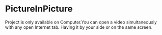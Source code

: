 # PictureInPicture

Project is only available on Computer.You can open a video simultaneously with any open Internet tab.
Having it by your side or on the same screen.
